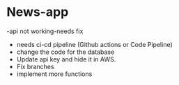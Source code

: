 # News-app

-api not working-needs fix
- needs ci-cd pipeline (Github actions or Code Pipeline)
- change the code for the database
- Update api key and hide it in AWS.
- Fix branches
- implement more functions

